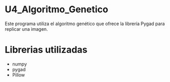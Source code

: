 # U4_Algoritmo_Genetico
Este programa utiliza el algoritmo genético que ofrece la librería Pygad para replicar una imagen.

# Librerias utilizadas
- numpy
- pygad
- Pillow
